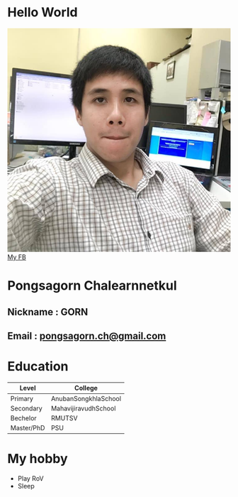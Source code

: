 # Hello World
![MyPic](images/myPhoto.jpg)
[My FB](https://www.facebook.com/fastalways)
# Pongsagorn Chalearnnetkul
## Nickname : GORN
## Email : pongsagorn.ch@gmail.com
# Education
| Level | College |
| --------- | ---------- |
|   Primary   |    AnubanSongkhlaSchool   |
|   Secondary   |    MahavijiravudhSchool   |
|   Bechelor   |   RMUTSV    |
|   Master/PhD   |    PSU   |
# My hobby
* Play RoV
* Sleep
